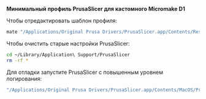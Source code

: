 **Минимальный профиль PrusaSlicer для кастомного Micromake D1**

Чтобы отредактировать шаблон профиля:

```bash
mate "/Applications/Original Prusa Drivers/PrusaSlicer.app/Contents/Resources/profiles/Micromake_D1.ini"
```

Чтобы очистить старые настройки PrusaSlicer:

```bash
cd ~/Library/Application\ Support/PrusaSlicer
rm -rf *
```

Для отладки запустите PrusaSlicer с повышенным уровнем логирования:

```bash
"/Applications/Original Prusa Drivers/PrusaSlicer.app/Contents/MacOS/PrusaSlicer" --loglevel 4
```
